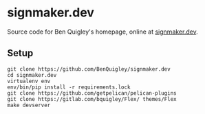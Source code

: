 # signmaker.dev

Source code for Ben Quigley's homepage, online at [signmaker.dev](https://signmaker.dev).

## Setup

``` shell
git clone https://github.com/BenQuigley/signmaker.dev
cd signmaker.dev
virtualenv env
env/bin/pip install -r requirements.lock
git clone https://github.com/getpelican/pelican-plugins
git clone https://gitlab.com/bquigley/Flex/ themes/Flex
make devserver
```
